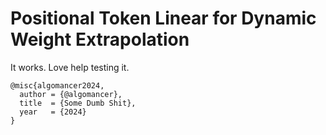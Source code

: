 # Positional Token Linear for Dynamic Weight Extrapolation

It works. Love help testing it.

```
@misc{algomancer2024,
  author = {@algomancer},
  title  = {Some Dumb Shit},
  year   = {2024}
}
```
